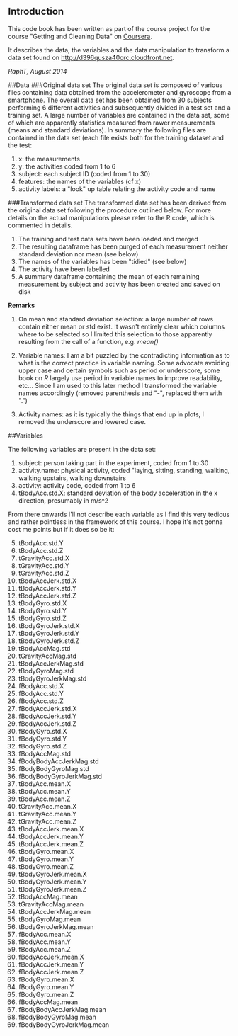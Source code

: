 ## Introduction

This code book has been written as part of the course project for the course "Getting and Cleaning Data" on <a href="http://www.coursera.org/">Coursera</a>. 

It describes the data, the variables and the data manipulation to transform a data set found on <a href="http://d396qusza40orc.cloudfront.net/getdata%2Fprojectfiles%2FUCI%20HAR%20Dataset.zip/">http://d396qusza40orc.cloudfront.net</a>.

*RaphT, August 2014*

##Data
###Original data set
The original data set is composed of various files containing data obtained from the accelerometer and gyroscope from a smartphone. The overall data set has been obtained from 30 subjects performing 6 different activities and subsequently divided in a test set and a training set. A large number of variables are contained in the data set, some of which are apparently statistics measured from rawer measurements (means and standard deviations). In summary the following files are contained in the data set (each file exists both for the training dataset and the test:

1. x: the measurements
2. y: the activities coded from 1 to 6
3. subject: each subject ID (coded from 1 to 30)
4. features: the names of the variables (cf x)
5. activity labels: a "look" up table relating the activity code and name

###Transformed data set
The transformed data set has been derived from the original data set following the procedure outlined below. For more details on the actual manipulations please refer to the R code, which is commented in details.

1. The training and test data sets have been loaded and merged
2. The resulting dataframe has been purged of each measurement neither standard deviation nor mean (see below)
3. The names of the variables has been "tidied" (see below)
4. The activity have been labelled
5. A summary dataframe containing the mean of each remaining measurement by subject and activity has been created and saved on disk

**Remarks**

1. On mean and standard deviation selection: a large number of rows contain either mean or std exist. It wasn't entirely clear which columns where to be selected so I limited this selection to those apparently resulting from the call of a function, e.g. *mean()*

2. Variable names: I am a bit puzzled by the contradicting information as to what is the correct practice in variable naming. Some advocate avoiding upper case and certain symbols such as period or underscore, some book on *R* largely use period in variable names to improve readability, etc... Since I am used to this later method I transformed the variable names accordingly (removed parenthesis and "-", replaced them with ".")

3. Activity names: as it is typically the things that end up in plots, I removed the underscore and lowered case. 

##Variables

The following variables are present in the data set:

 1. subject: person taking part in the experiment, coded from 1 to 30                  
 2. activity.name: physical activity, coded "laying, sitting, standing, walking, walking upstairs, walking downstairs
 3. activity: activity code, coded from 1 to 6                 
 4. tBodyAcc.std.X: standard deviation of the body acceleration in the x direction, presumably in m/s^2
 
From there onwards I'll not describe each variable as I find this very tedious and rather pointless in the framework of this course. I hope it's not gonna cost me points but if it does so be it: 
 
 5. tBodyAcc.std.Y
 6. tBodyAcc.std.Z
7. tGravityAcc.std.X
8. tGravityAcc.std.Y
9. tGravityAcc.std.Z
10. tBodyAccJerk.std.X
11. tBodyAccJerk.std.Y
12. tBodyAccJerk.std.Z
13. tBodyGyro.std.X
14. tBodyGyro.std.Y
15. tBodyGyro.std.Z
16. tBodyGyroJerk.std.X
17. tBodyGyroJerk.std.Y
18. tBodyGyroJerk.std.Z
19. tBodyAccMag.std
20. tGravityAccMag.std
21. tBodyAccJerkMag.std
22. tBodyGyroMag.std
23. tBodyGyroJerkMag.std
24. fBodyAcc.std.X
25. fBodyAcc.std.Y
26. fBodyAcc.std.Z
27. fBodyAccJerk.std.X
28. fBodyAccJerk.std.Y
29. fBodyAccJerk.std.Z
30. fBodyGyro.std.X
31. fBodyGyro.std.Y
32. fBodyGyro.std.Z
33. fBodyAccMag.std
34. fBodyBodyAccJerkMag.std
35. fBodyBodyGyroMag.std
36. fBodyBodyGyroJerkMag.std
37. tBodyAcc.mean.X
38. tBodyAcc.mean.Y
39. tBodyAcc.mean.Z
40. tGravityAcc.mean.X
41. tGravityAcc.mean.Y
42. tGravityAcc.mean.Z
43. tBodyAccJerk.mean.X
44. tBodyAccJerk.mean.Y
45. tBodyAccJerk.mean.Z
46. tBodyGyro.mean.X
47. tBodyGyro.mean.Y
48. tBodyGyro.mean.Z
49. tBodyGyroJerk.mean.X
50. tBodyGyroJerk.mean.Y
51. tBodyGyroJerk.mean.Z
52. tBodyAccMag.mean
53. tGravityAccMag.mean
54. tBodyAccJerkMag.mean
55. tBodyGyroMag.mean
56. tBodyGyroJerkMag.mean
57. fBodyAcc.mean.X
58. fBodyAcc.mean.Y
59. fBodyAcc.mean.Z
60. fBodyAccJerk.mean.X
61. fBodyAccJerk.mean.Y
62. fBodyAccJerk.mean.Z
63. fBodyGyro.mean.X
64. fBodyGyro.mean.Y
65. fBodyGyro.mean.Z
66. fBodyAccMag.mean
67. fBodyBodyAccJerkMag.mean
68. fBodyBodyGyroMag.mean
69. fBodyBodyGyroJerkMag.mean